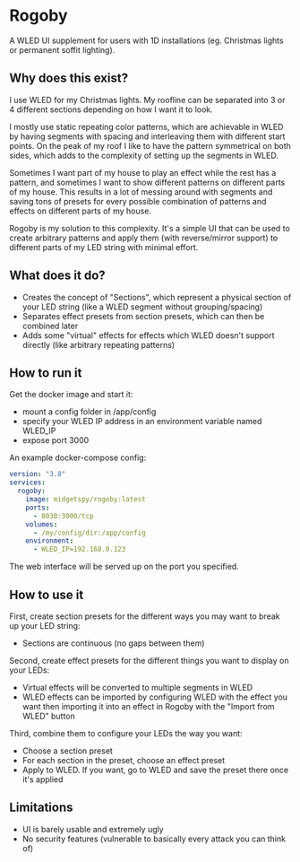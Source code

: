 # Rogoby

A WLED UI supplement for users with 1D installations (eg. Christmas lights or permanent soffit lighting).

## Why does this exist?

I use WLED for my Christmas lights. My roofline can be separated into 3 or 4 different sections depending on how
I want it to look.

I mostly use static repeating color patterns, which are achievable in WLED by having segments with spacing and
interleaving them with different start points. On the peak of my roof I like to have the pattern symmetrical on both
sides, which adds to the complexity of setting up the segments in WLED.

Sometimes I want part of my house to play an effect while the rest has a pattern, and sometimes I want to show
different patterns on different parts of my house. This results in a lot of messing around with segments and saving tons of presets for every possible combination of patterns and effects on different parts of my house.

Rogoby is my solution to this complexity. It's a simple UI that can be used to create arbitrary patterns and apply them
(with reverse/mirror support) to different parts of my LED string with minimal effort.

## What does it do?

* Creates the concept of "Sections", which represent a physical section of your LED string (like a WLED segment without grouping/spacing)
* Separates effect presets from section presets, which can then be combined later
* Adds some "virtual" effects for effects which WLED doesn't support directly (like arbitrary repeating patterns)

## How to run it

Get the docker image and start it:

- mount a config folder in /app/config
- specify your WLED IP address in an environment variable named WLED_IP
- expose port 3000

An example docker-compose config:

```yaml
version: "3.8"
services:
  rogoby:
    image: midgetspy/rogoby:latest
    ports:
      - 8030:3000/tcp
    volumes:
      - /my/config/dir:/app/config
    environment:
      - WLED_IP=192.168.0.123
```

The web interface will be served up on the port you specified.

## How to use it

First, create section presets for the different ways you may want to break up your LED string:
* Sections are continuous (no gaps between them)

Second, create effect presets for the different things you want to display on your LEDs:
* Virtual effects will be converted to multiple segments in WLED
* WLED effects can be imported by configuring WLED with the effect you want then importing it into an effect in Rogoby with the "Import from WLED" button

Third, combine them to configure your LEDs the way you want:
* Choose a section preset
* For each section in the preset, choose an effect preset
* Apply to WLED. If you want, go to WLED and save the preset there once it's applied

## Limitations

* UI is barely usable and extremely ugly
* No security features (vulnerable to basically every attack you can think of)
